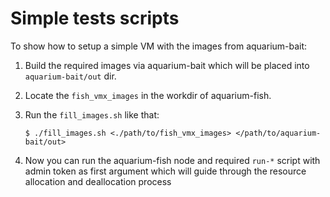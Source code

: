 # Simple tests scripts

To show how to setup a simple VM with the images from aquarium-bait:

1. Build the required images via aquarium-bait which will be placed into `aquarium-bait/out` dir.

2. Locate the `fish_vmx_images` in the workdir of aquarium-fish.

3. Run the `fill_images.sh` like that:
   ```
   $ ./fill_images.sh <./path/to/fish_vmx_images> </path/to/aquarium-bait/out>
   ```

4. Now you can run the aquarium-fish node and required `run-*` script with admin token as first
argument which will guide through the resource allocation and deallocation process
